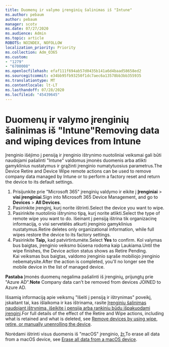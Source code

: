 ```yaml
---
title: Duomenų ir valymo įrenginių šalinimas iš "Intune"
ms.author: pebaum
author: pebaum
manager: scotv
ms.date: 07/27/2020
ms.audience: Admin
ms.topic: article
ROBOTS: NOINDEX, NOFOLLOW
localization_priority: Priority
ms.collection: Adm_O365
ms.custom:
- "1279"
- "6700008"
ms.openlocfilehash: efaf111f694ab57d0435b141a6d4baad58658ed2
ms.sourcegitcommit: e34bb95fb93250f1dc7aec6a13578bb3bb355935
ms.translationtype: MT
ms.contentlocale: lt-LT
ms.lasthandoff: 07/28/2020
ms.locfileid: "45439645"
---
```

# <a name="removing-data-and-wiping-devices-from-intune"></a><span data-ttu-id="28151-102">Duomenų ir valymo įrenginių šalinimas iš "Intune"</span><span class="sxs-lookup"><span data-stu-id="28151-102">Removing data and wiping devices from Intune</span></span>

<span data-ttu-id="28151-103">Įrenginio išėjimo į pensiją ir įrenginio ištrynimo nuotoliniai veiksmai gali būti naudojami pašalinti "Intune" valdomus įmonės duomenis arba atlikti gamyklinius nustatymus ir grąžinti įrenginio numatytuosius parametrus.</span><span class="sxs-lookup"><span data-stu-id="28151-103">The Device Retire and Device Wipe remote actions can be used to remove company data managed by Intune or to perform a factory reset and return the device to its default settings.</span></span>

1. <span data-ttu-id="28151-104">Prisijunkite prie "Microsoft 365" įrenginių valdymo ir eikite į **Įrenginiai**  >  **visi įrenginiai**.</span><span class="sxs-lookup"><span data-stu-id="28151-104">Sign into Microsoft 365 Device Management, and go to **Devices** > **All Devices**.</span></span>
2. <span data-ttu-id="28151-105">Pasirinkite įrenginį, kurį norite ištrinti.</span><span class="sxs-lookup"><span data-stu-id="28151-105">Select the device you want to wipe.</span></span>
3. <span data-ttu-id="28151-106">Pasirinkite nuotolinio ištrynimo tipą, kurį norite atlikti.</span><span class="sxs-lookup"><span data-stu-id="28151-106">Select the type of remote wipe you want to do.</span></span> <span data-ttu-id="28151-107">Išeinant į pensiją ištrina tik organizacinę informaciją, o visi servetėlės atkurti įrenginio gamyklinius nustatymus.</span><span class="sxs-lookup"><span data-stu-id="28151-107">Retire deletes only organizational information, while full wipes restore the device to its factory settings.</span></span>
4. <span data-ttu-id="28151-108">Pasirinkite **Taip,** kad patvirtintumėte.</span><span class="sxs-lookup"><span data-stu-id="28151-108">Select **Yes** to confirm.</span></span> <span data-ttu-id="28151-109">Kol valymas bus baigtas, įrenginio veiksmo būsena rodoma kaip Laukiama.</span><span class="sxs-lookup"><span data-stu-id="28151-109">Until the wipe finishes, the Device action status shows as Retire Pending.</span></span></br>
    <span data-ttu-id="28151-110">Kai veiksmas bus baigtas, valdomo įrenginio sąraše mobiliojo įrenginio nebematysite.</span><span class="sxs-lookup"><span data-stu-id="28151-110">After the action is completed, you'll no longer see the mobile device in the list of managed device.</span></span>

<span data-ttu-id="28151-111">**Pastaba** Įmonės duomenų negalima pašalinti iš įrenginių, prijungtų prie "Azure AD".</span><span class="sxs-lookup"><span data-stu-id="28151-111">**Note** Company data can't be removed from devices JOINED to Azure AD.</span></span>

<span data-ttu-id="28151-112">Išsamią informaciją apie veiksmų "Išeiti į pensiją ir ištrynimas" poveikį, įskaitant tai, kas išlaikoma ir kas ištrinama, rasite [Įrenginių šalinimas naudojant ištrynimą, išeikite į pensiją arba rankiniu būdu išpakuodami įrenginį](https://docs.microsoft.com/intune/devices-wipe).</span><span class="sxs-lookup"><span data-stu-id="28151-112">For full details of the effect of the Retire and Wipe actions, including what is retained and what is deleted, see [Remove devices by using wipe, retire, or manually unenrolling the device](https://docs.microsoft.com/intune/devices-wipe).</span></span>

<span data-ttu-id="28151-113">Norėdami ištrinti visus duomenis iš "macOS" įrenginio, [žr.](https://docs.microsoft.com/intune/device-erase)</span><span class="sxs-lookup"><span data-stu-id="28151-113">To erase all data from a macOS device, see [Erase all data from a macOS device](https://docs.microsoft.com/intune/device-erase).</span></span>